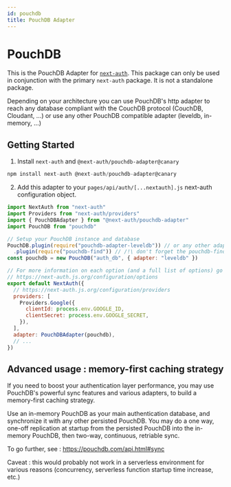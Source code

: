 ```yaml
---
id: pouchdb
title: PouchDB Adapter
---
```


# PouchDB

This is the PouchDB Adapter for [`next-auth`](https://next-auth.js.org). This package can only be used in conjunction with the primary `next-auth` package. It is not a standalone package.

Depending on your architecture you can use PouchDB's http adapter to reach any database compliant with the CouchDB protocol (CouchDB, Cloudant, ...) or use any other PouchDB compatible adapter (leveldb, in-memory, ...)

## Getting Started

1. Install `next-auth` and `@next-auth/pouchdb-adapter@canary`

```js
npm install next-auth @next-auth/pouchdb-adapter@canary
```

2. Add this adapter to your `pages/api/auth/[...nextauth].js` next-auth configuration object.

```javascript title="pages/api/auth/[...nextauth].js"
import NextAuth from "next-auth"
import Providers from "next-auth/providers"
import { PouchDBAdapter } from "@next-auth/pouchdb-adapter"
import PouchDB from "pouchdb"

// Setup your PouchDB instance and database
PouchDB.plugin(require("pouchdb-adapter-leveldb")) // or any other adapter
  .plugin(require("pouchdb-find")) // /!\ don't forget the pouchdb-find plugin
const pouchdb = new PouchDB("auth_db", { adapter: "leveldb" })

// For more information on each option (and a full list of options) go to
// https://next-auth.js.org/configuration/options
export default NextAuth({
  // https://next-auth.js.org/configuration/providers
  providers: [
    Providers.Google({
      clientId: process.env.GOOGLE_ID,
      clientSecret: process.env.GOOGLE_SECRET,
    }),
  ],
  adapter: PouchDBAdapter(pouchdb),
  // ...
})
```

## Advanced usage : memory-first caching strategy

If you need to boost your authentication layer performance, you may use PouchDB's powerful sync features and various adapters, to build a memory-first caching strategy.

Use an in-memory PouchDB as your main authentication database, and synchronize it with any other persisted PouchDB. You may do a one way, one-off replication at startup from the persisted PouchDB into the in-memory PouchDB, then two-way, continuous, retriable sync.

To go further, see : <https://pouchdb.com/api.html#sync>

Caveat : this would probably not work in a serverless environment for various reasons (concurrency, serverless function startup time increase, etc.)

